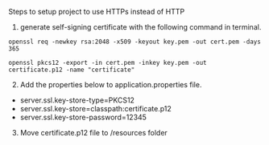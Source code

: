 Steps to setup project to use HTTPs instead of HTTP

1. generate self-signing certificate with the following command in terminal.
```
openssl req -newkey rsa:2048 -x509 -keyout key.pem -out cert.pem -days 365

openssl pkcs12 -export -in cert.pem -inkey key.pem -out certificate.p12 -name "certificate"

``` 
2. Add the properties below to application.properties file.
- server.ssl.key-store-type=PKCS12
- server.ssl.key-store=classpath:certificate.p12
- server.ssl.key-store-password=12345

3. Move certificate.p12 file to /resources folder
